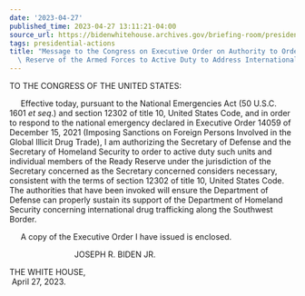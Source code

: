```yaml
---
date: '2023-04-27'
published_time: 2023-04-27 13:11:21-04:00
source_url: https://bidenwhitehouse.archives.gov/briefing-room/presidential-actions/2023/04/27/message-to-the-congress-on-executive-order-on-authority-to-order-the-ready-reserve-of-the-armed-forces-to-active-duty-to-address-international-drug-trafficking/
tags: presidential-actions
title: "Message to the Congress on Executive Order on Authority to Order the Ready\
  \ Reserve of the Armed Forces to Active Duty to Address International Drug\_Trafficking"
---
```

 
TO THE CONGRESS OF THE UNITED STATES:  
  
  
     Effective today, pursuant to the National Emergencies Act (50
U.S.C. 1601 *et seq*.) and section 12302 of title 10, United States
Code, and in order to respond to the national emergency declared in
Executive Order 14059 of December 15, 2021 (Imposing Sanctions on
Foreign Persons Involved in the Global Illicit Drug Trade), I am
authorizing the Secretary of Defense and the Secretary of Homeland
Security to order to active duty such units and individual members of
the Ready Reserve under the jurisdiction of the Secretary concerned as
the Secretary concerned considers necessary, consistent with the terms
of section 12302 of title 10, United States Code.  The authorities that
have been invoked will ensure the Department of Defense can properly
sustain its support of the Department of Homeland Security concerning
international drug trafficking along the Southwest Border.

     A copy of the Executive Order I have issued is enclosed.

                             JOSEPH R. BIDEN JR.

THE WHITE HOUSE,  
 April 27, 2023.
